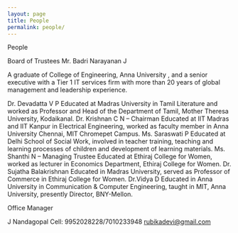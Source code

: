 ```yaml
---
layout: page
title: People
permalink: people/
---
```


People
 

Board of Trustees
Mr. Badri Narayanan J

A graduate of College of Engineering, Anna University , and a senior executive with a Tier 1 IT services firm with more than 20 years of global management and leadership experience.

Dr. Devadatta V P
Educated at Madras University in Tamil Literature and worked as Professor and Head of the Department of Tamil, Mother Theresa University, Kodaikanal.
Dr. Krishnan C N – Chairman
Educated at IIT Madras and IIT Kanpur in Electrical Engineering, worked as faculty member in Anna University Chennai, MIT Chromepet Campus.
Ms. Saraswati P
Educated at Delhi School of Social Work, involved in teacher training, teaching and learning processes of children and development of learning materials.
Ms. Shanthi N – Managing Trustee
Educated at Ethiraj College for Women, worked as lecturer in Economics Department, Ethiraj College for Women.
Dr. Sujatha Balakrishnan
Educated in Madras University, served as  Professor of Commerce in Ethiraj College for Women.
Dr.Vidya D
Educated in Anna University in Communication & Computer Engineering, taught in MIT, Anna University, presently Director, BNY-Mellon.
 
Office Manager

J Nandagopal
Cell: 9952028228/7010233948
rubikadevi@gmail.com
